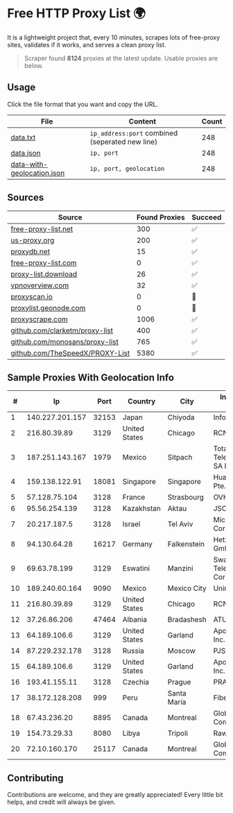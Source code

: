 
# Free HTTP Proxy List 🌍

It is a lightweight project that, every 10 minutes, scrapes lots of free-proxy sites, validates if it works, and serves a clean proxy list.


> Scraper found **8124** proxies at the latest update. Usable proxies are below.

## Usage

Click the file format that you want and copy the URL.


|File|Content|Count|
|----|-------|-----|
|[data.txt](https://raw.githubusercontent.com/themiralay/Proxy-List-World/master/data.txt)|`ip_address:port` combined (seperated new line)|248|
|[data.json](https://raw.githubusercontent.com/themiralay/Proxy-List-World/master/data.json)|`ip, port`|248|
|[data-with-geolocation.json](https://raw.githubusercontent.com/themiralay/Proxy-List-World/master/data-with-geolocation.json)|`ip, port, geolocation`|248|

## Sources

|Source|Found Proxies|Succeed|
|------|-------------|-------|
|[free-proxy-list.net](https://free-proxy-list.net)|300|✅|
|[us-proxy.org](https://www.us-proxy.org)|200|✅|
|[proxydb.net](http://proxydb.net)|15|✅|
|[free-proxy-list.com](https://free-proxy-list.com/?page=&port=&type%5B%5D=http&type%5B%5D=https&up_time=0&search=Search)|0|✅|
|[proxy-list.download](https://www.proxy-list.download/HTTP)|26|✅|
|[vpnoverview.com](https://vpnoverview.com/privacy/anonymous-browsing/free-proxy-servers)|32|✅|
|[proxyscan.io](https://www.proxyscan.io)|0|🚫|
|[proxylist.geonode.com](https://proxylist.geonode.com/api/proxy-list?limit=300&page=1&sort_by=lastChecked&sort_type=desc&protocols=http,https)|0|🚫|
|[proxyscrape.com](https://api.proxyscrape.com/v2/?request=displayproxies&protocol=http&timeout=10000&country=all&ssl=all&anonymity=all)|1006|✅|
|[github.com/clarketm/proxy-list](https://raw.githubusercontent.com/clarketm/proxy-list/master/proxy-list-raw.txt)|400|✅|
|[github.com/monosans/proxy-list](https://raw.githubusercontent.com/monosans/proxy-list/main/proxies/http.txt)|765|✅|
|[github.com/TheSpeedX/PROXY-List](https://raw.githubusercontent.com/TheSpeedX/PROXY-List/master/http.txt)|5380|✅|


## Sample Proxies With Geolocation Info

|#|Ip|Port|Country|City|Internet Service Provider|
|-|--|----|-------|----|-------------------------|
|1|140.227.201.157|32153|Japan|Chiyoda|InfoSphere|
|2|216.80.39.89|3129|United States|Chicago|RCN|
|3|187.251.143.167|1979|Mexico|Sitpach|Total Play Telecomunicaciones SA De CV|
|4|159.138.122.91|18081|Singapore|Singapore|Huawei International Pte. LTD|
|5|57.128.75.104|3128|France|Strasbourg|OVH SAS|
|6|95.56.254.139|3128|Kazakhstan|Aktau|JSC Kazakhtelecom|
|7|20.217.187.5|3128|Israel|Tel Aviv|Microsoft Corporation|
|8|94.130.64.28|16217|Germany|Falkenstein|Hetzner Online GmbH|
|9|69.63.78.199|3129|Eswatini|Manzini|Swaziland Posts & Telecommunications Corp.|
|10|189.240.60.164|9090|Mexico|Mexico City|Uninet S.A. de C.V.|
|11|216.80.39.89|3129|United States|Chicago|RCN|
|12|37.26.86.206|47464|Albania|Bradashesh|ATU|
|13|64.189.106.6|3129|United States|Garland|Apogee Telecom Inc.|
|14|87.229.232.178|3128|Russia|Moscow|PJSC "Vimpelcom"|
|15|64.189.106.6|3129|United States|Garland|Apogee Telecom Inc.|
|16|193.41.155.11|3128|Czechia|Prague|PRAHA12.com s.r.o.|
|17|38.172.128.208|999|Peru|Santa María|Fiber Digital S.R.L|
|18|67.43.236.20|8895|Canada|Montreal|GloboTech Communications|
|19|154.73.29.33|8080|Libya|Tripoli|Rawafed|
|20|72.10.160.170|25117|Canada|Montreal|GloboTech Communications|



## Contributing

Contributions are welcome, and they are greatly appreciated! Every
little bit helps, and credit will always be given.

